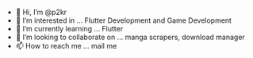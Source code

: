 - 👋 Hi, I’m @p2kr
- 👀 I’m interested in ... Flutter Development and Game Development
- 🌱 I’m currently learning ... Flutter
- 💞️ I’m looking to collaborate on ... manga scrapers, download manager
- 📫 How to reach me ... mail me 

<!---
p2kr/p2kr is a ✨ special ✨ repository because its `README.md` (this file) appears on your GitHub profile.
You can click the Preview link to take a look at your changes.
--->
